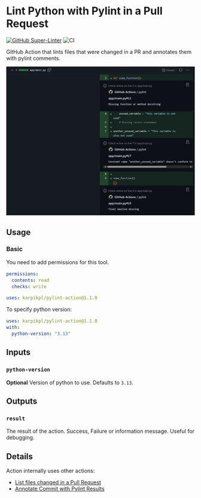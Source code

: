 # Lint Python with Pylint in a Pull Request

[![GitHub Super-Linter](https://github.com/karpikpl/pylint-action/actions/workflows/linter.yml/badge.svg)](https://github.com/super-linter/super-linter)
![CI](https://github.com/karpikpl/pylint-action/actions/workflows/ci.yml/badge.svg)

GitHub Action that lints files that were changed in a PR and annotates
them with pylint comments.

![Linting result](img/image.png)

## Usage

### Basic

You need to add permissions for this tool.

```yaml
permissions:
  contents: read
  checks: write
```

```yaml
uses: karpikpl/pylint-action@1.1.0
```

To specify python version:

```yaml
uses: karpikpl/pylint-action@1.1.0
with:
  python-version: "3.13"
```

## Inputs

### `python-version`

**Optional** Version of python to use. Defaults to `3.13`.

## Outputs

### `result`

The result of the action. Success, Failure or information message. Useful for
debugging.

## Details

Action internally uses other actions:

- [List files changed in a Pull Request](https://github.com/marketplace/actions/list-files-changed-in-a-pull-request)
- [Annotate Commit with Pylint Results](https://github.com/marketplace/actions/annotate-commit-with-pylint-results)
